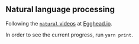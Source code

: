 ## Natural language processing

Following the [`natural` videos](https://egghead.io/lessons/javascript-pluralizing-nouns-and-counting-numbers-with-inflectors-in-natural) at [Egghead.io](https://egghead.io).

In order to see the current progress, run `yarn print`.
